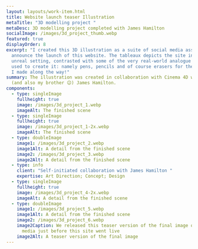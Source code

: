 ```yaml
---
layout: layouts/work-item.html
title: Website launch teaser Illustration
metaTitle: "3D modelling project "
metaDesc: 3D modelling project completed with James Hamilton
socialImage: /images/3d_project_thumb.webp
featured: true
displayOrder: 8
excerpt: "I created this 3D illustration as a suite of social media assets to
  announce the launch of this website. The tableaux depicts the site in an
  unreal setting, contrasted with some of the very real-world analogue tools I
  used to create it: namely pens, pencils and of course erasers for the mistakes
  I made along the way!"
summary: The illustration was created in collaboration with Cinema 4D whizzkid
  (and also my brother 😉) James Hamilton.
components:
  - type: singleImage
    fullheight: true
    image: /images/3d_project_1.webp
    imageAlt: The finished scene
  - type: singleImage
    fullheight: true
    image: /images/3d_project_1-2x.webp
    imageAlt: The finished scene
  - type: doubleImage
    image1: /images/3d_project_2.webp
    image1Alt: A detail from the finished scene
    image2: /images/3d_project_3.webp
    image2Alt: A detail from the finished scene
  - type: info
    client: "Self-initiated collaboration with James Hamilton "
    expertise: Art Direction; Concept; Design
  - type: singleImage
    fullheight: true
    image: /images/3d_project_4-2x.webp
    imageAlt: A detail from the finished scene
  - type: doubleImage
    image1: /images/3d_project_5.webp
    image1Alt: A detail from the finished scene
    image2: /images/3d_project_6.webp
    image2Caption: We released this teaser version of the final image on social
      media just before this site went live
    image2Alt: A teaser version of the final image
---
```

